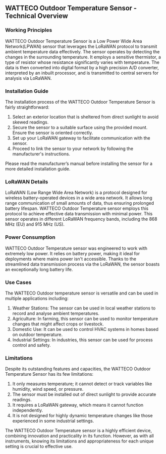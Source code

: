 ## WATTECO Outdoor Temperature Sensor - Technical Overview 

### Working Principles

WATTECO Outdoor Temperature Sensor is a Low Power Wide Area Network(LPWAN) sensor that leverages the LoRaWAN protocol to transmit ambient temperature data effectively. The sensor operates by detecting the changes in the surrounding temperature. It employs a sensitive thermistor, a type of resistor whose resistance significantly varies with temperature. The data is then converted into digital format by a high precision A/D converter, interpreted by an inbuilt processor, and is transmitted to central servers for analysis via LoRaWAN.

### Installation Guide 
The installation process of the WATTECO Outdoor Temperature Sensor is fairly straightforward:

1.  Select an exterior location that is sheltered from direct sunlight to avoid skewed readings.
2.  Secure the sensor to a suitable surface using the provided mount. Ensure the sensor is oriented correctly.
3.  Set up your LoRaWAN gateway to facilitate communication with the sensor.
4.  Proceed to link the sensor to your network by following the manufacturer's instructions.

Please read the manufacturer’s manual before installing the sensor for a more detailed installation guide.

### LoRaWAN Details 

LoRaWAN (Low Range Wide Area Network) is a protocol designed for wireless battery-operated devices in a wide area network. It allows long range communication of small amounts of data, thus ensuring prolonged battery lifespan. WATTECO Outdoor Temperature sensor employs this protocol to achieve effective data transmission with minimal power. This sensor operates in different LoRaWAN frequency bands, including the 868 MHz (EU) and 915 MHz (US).

### Power Consumption 

WATTECO Outdoor Temperature sensor was engineered to work with extremely low power. It relies on battery power, making it ideal for deployments where mains power isn't accessible. Thanks to the streamlined data transmission process via the LoRaWAN, the sensor boasts an exceptionally long battery life.

### Use Cases 

The WATTECO Outdoor temperature sensor is versatile and can be used in multiple applications including:

1.  Weather Stations: The sensor can be used in local weather stations to record and analyse ambient temperatures.
2.  Agriculture: In farming, this sensor can be used to monitor temperature changes that might affect crops or livestock.
3.  Domestic Use: It can be used to control HVAC systems in homes based on outdoor temperature.
4.  Industrial Settings: In industries, this sensor can be used for process control and safety.

### Limitations 

Despite its outstanding features and capacities, the WATTECO Outdoor Temperature Sensor has its few limitations:

1.  It only measures temperature; it cannot detect or track variables like humidity, wind speed, or pressure.
2.  The sensor must be installed out of direct sunlight to provide accurate readings.
3.  It requires a LoRaWAN gateway, which means it cannot function independently.
4.  It is not designed for highly dynamic temperature changes like those experienced in some industrial settings. 

The WATTECO Outdoor Temperature sensor is a highly efficient device, combining innovation and practicality in its function. However, as with all instruments, knowing its limitations and appropriateness for each unique setting is crucial to effective use.